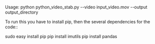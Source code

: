 Usage:
    python python_video_stab.py --video input_video.mov --output output_directory


To run this you have to install pip, then the several dependencies 
for the code::

sudo easy install pip
pip install imutils
pip install pandas

